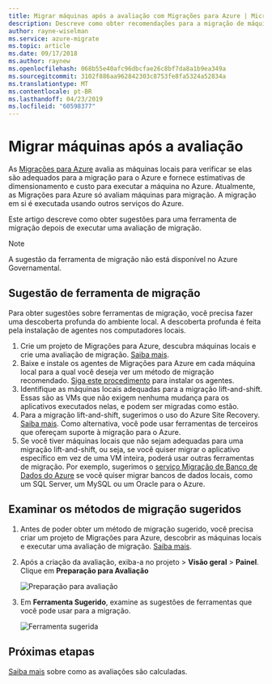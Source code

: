 ```yaml
---
title: Migrar máquinas após a avaliação com Migrações para Azure | Microsoft Docs
description: Descreve como obter recomendações para a migração de máquinas depois de executar uma avaliação com o serviço Migrações para Azure.
author: rayne-wiselman
ms.service: azure-migrate
ms.topic: article
ms.date: 09/17/2018
ms.author: raynew
ms.openlocfilehash: 068b55e40afc96dbcfae26c8bf7da8a1b9ea349a
ms.sourcegitcommit: 3102f886aa962842303c8753fe8fa5324a52834a
ms.translationtype: MT
ms.contentlocale: pt-BR
ms.lasthandoff: 04/23/2019
ms.locfileid: "60598377"
---
```

# <a name="migrate-machines-after-assessment"></a>Migrar máquinas após a avaliação


As [Migrações para Azure](migrate-overview.md) avalia as máquinas locais para verificar se elas são adequados para a migração para o Azure e fornece estimativas de dimensionamento e custo para executar a máquina no Azure. Atualmente, as Migrações para Azure só avaliam máquinas para migração. A migração em si é executada usando outros serviços do Azure.

Este artigo descreve como obter sugestões para uma ferramenta de migração depois de executar uma avaliação de migração.

> [!NOTE]
> A sugestão da ferramenta de migração não está disponível no Azure Governamental.

## <a name="migration-tool-suggestion"></a>Sugestão de ferramenta de migração

Para obter sugestões sobre ferramentas de migração, você precisa fazer uma descoberta profunda do ambiente local. A descoberta profunda é feita pela instalação de agentes nos computadores locais.  

1. Crie um projeto de Migrações para Azure, descubra máquinas locais e crie uma avaliação de migração. [Saiba mais](tutorial-assessment-vmware.md).
2. Baixe e instale os agentes de Migrações para Azure em cada máquina local para a qual você deseja ver um método de migração recomendado. [Siga este procedimento](how-to-create-group-machine-dependencies.md#prepare-for-dependency-visualization) para instalar os agentes.
2. Identifique as máquinas locais adequadas para a migração lift-and-shift. Essas são as VMs que não exigem nenhuma mudança para os aplicativos executados nelas, e podem ser migradas como estão.
3. Para a migração lift-and-shift, sugerimos o uso do Azure Site Recovery. [Saiba mais](../site-recovery/tutorial-migrate-on-premises-to-azure.md). Como alternativa, você pode usar ferramentas de terceiros que ofereçam suporte à migração para o Azure.
4. Se você tiver máquinas locais que não sejam adequadas para uma migração lift-and-shift, ou seja, se você quiser migrar o aplicativo específico em vez de uma VM inteira, poderá usar outras ferramentas de migração. Por exemplo, sugerimos o [serviço Migração de Banco de Dados do Azure](https://azure.microsoft.com/campaigns/database-migration/) se você quiser migrar bancos de dados locais, como um SQL Server, um MySQL ou um Oracle para o Azure.


## <a name="review-suggested-migration-methods"></a>Examinar os métodos de migração sugeridos

1. Antes de poder obter um método de migração sugerido, você precisa criar um projeto de Migrações para Azure, descobrir as máquinas locais e executar uma avaliação de migração. [Saiba mais](tutorial-assessment-vmware.md).
2. Após a criação da avaliação, exiba-a no projeto > **Visão geral** > **Painel**. Clique em **Preparação para Avaliação**

    ![Preparação para avaliação](./media/tutorial-assessment-vmware/assessment-report.png)  

3. Em **Ferramenta Sugerido**, examine as sugestões de ferramentas que você pode usar para a migração.

    ![Ferramenta sugerida](./media/tutorial-assessment-vmware/assessment-suitability.png)




## <a name="next-steps"></a>Próximas etapas

[Saiba mais](concepts-assessment-calculation.md) sobre como as avaliações são calculadas.
